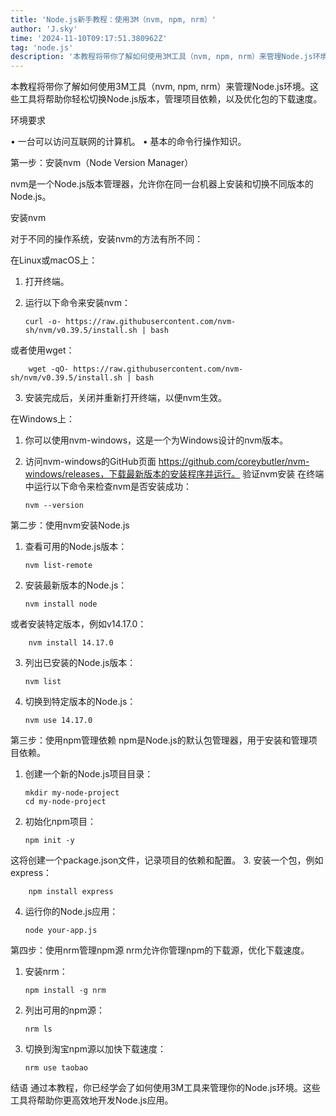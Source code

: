 ```yaml
---
title: 'Node.js新手教程：使用3M（nvm, npm, nrm）'
author: 'J.sky'
time: '2024-11-10T09:17:51.380962Z'
tag: 'node.js'
description: '本教程将带你了解如何使用3M工具（nvm, npm, nrm）来管理Node.js环境。这些工具将帮助你轻松切换Node.js版本，管理项目依赖，以及优化包的下载速度。'
---
```


本教程将带你了解如何使用3M工具（nvm, npm, nrm）来管理Node.js环境。这些工具将帮助你轻松切换Node.js版本，管理项目依赖，以及优化包的下载速度。

环境要求

•  一台可以访问互联网的计算机。
•  基本的命令行操作知识。

第一步：安装nvm（Node Version Manager）

nvm是一个Node.js版本管理器，允许你在同一台机器上安装和切换不同版本的Node.js。

安装nvm

对于不同的操作系统，安装nvm的方法有所不同：

在Linux或macOS上：

1.  打开终端。 
2.  运行以下命令来安装nvm：
    
        curl -o- https://raw.githubusercontent.com/nvm-sh/nvm/v0.39.5/install.sh | bash

或者使用wget：

        wget -qO- https://raw.githubusercontent.com/nvm-sh/nvm/v0.39.5/install.sh | bash

3.  安装完成后，关闭并重新打开终端，以便nvm生效。

在Windows上：

1.  你可以使用nvm-windows，这是一个为Windows设计的nvm版本。
2.  访问nvm-windows的GitHub页面 https://github.com/coreybutler/nvm-windows/releases，下载最新版本的安装程序并运行。
验证nvm安装
在终端中运行以下命令来检查nvm是否安装成功：

        nvm --version

第二步：使用nvm安装Node.js
1.  查看可用的Node.js版本：
    
        nvm list-remote

2.  安装最新版本的Node.js：
    
        nvm install node

或者安装特定版本，例如v14.17.0：

        nvm install 14.17.0

3.  列出已安装的Node.js版本：

        nvm list

4.  切换到特定版本的Node.js：

        nvm use 14.17.0

第三步：使用npm管理依赖
npm是Node.js的默认包管理器，用于安装和管理项目依赖。
1.  创建一个新的Node.js项目目录：

        mkdir my-node-project
        cd my-node-project

2.  初始化npm项目：

        npm init -y

这将创建一个package.json文件，记录项目的依赖和配置。
3.  安装一个包，例如express：
    
        npm install express

4.  运行你的Node.js应用：
    
        node your-app.js

第四步：使用nrm管理npm源
nrm允许你管理npm的下载源，优化下载速度。
1.  安装nrm：
    
        npm install -g nrm

2.  列出可用的npm源：
    
        nrm ls

3.  切换到淘宝npm源以加快下载速度：
    
        nrm use taobao

结语
通过本教程，你已经学会了如何使用3M工具来管理你的Node.js环境。这些工具将帮助你更高效地开发Node.js应用。